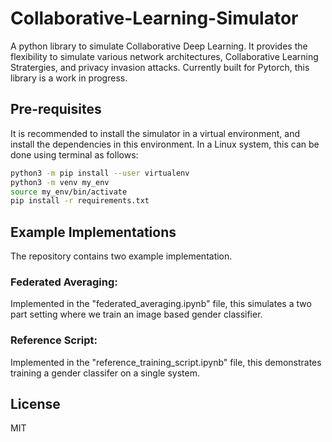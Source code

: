 # Collaborative-Learning-Simulator

A python library to simulate Collaborative Deep Learning. It provides the flexibility to simulate various network architectures, Collaborative Learning Stratergies, and privacy invasion attacks. Currently built for Pytorch, this library is a work in progress.

## Pre-requisites
It is recommended to install the simulator in a virtual environment, and install the dependencies in this environment. In a Linux system, this can be done using terminal as follows:
```bash
python3 -m pip install --user virtualenv
python3 -m venv my_env
source my_env/bin/activate
pip install -r requirements.txt
```

## Example Implementations
The repository contains two example implementation. 
### Federated Averaging:
Implemented in the "federated_averaging.ipynb" file, this simulates a two part setting where we train an image based gender classifier.
### Reference Script:
Implemented in the "reference_training_script.ipynb" file, this demonstrates training a gender classifer on a single system.

## License

MIT

